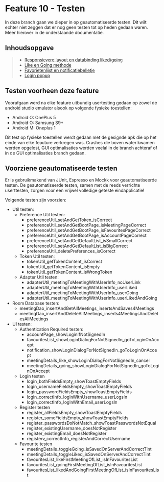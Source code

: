 # Feature 10 - Testen

In deze branch gaan we dieper in op geautomatiseerde testen. Dit wilt echter niet zeggen dat er nog geen testen tot op heden gedaan waren. Meer hierover in de onderstaande documentatie.

## Inhoudsopgave

> - [Responsievere layout en databinding liked/going](#responsievere-layout-en-databinding-liked-going)
> - [Like en Going methode](#like-en-going-methode)
> - [Favorietenlijst en notificatiebelletje](#favorietenlijst-en-notificatiebelletje)
> - [Login popup](#login-popup)

## Testen voorheen deze feature

Voorafgaan werd na elke feature uitbundig usertesting gedaan op zowel de android studio emulator alsook op volgende fysieke toestellen: 

- Android O: OnePlus 5
- Android O: Samsung S9+
- Android M: Oneplus 1

Dit test op fysieke toestellen werdt gedaan met de gesignde apk die op het einde van elke feauture verkregen was. Crashes die boven water kwamen werden opgelost, GUI optimalisaties werden veelal in de branch achteraf of in de GUI optimalisaties branch gedaan.

## Voorziene geautomatiseerde testen

Er is gebruikmakend van JUnit, Espresso en Mockk voor geautomatiseerde testen. De geautomatiseerde testen, samen met de reeds verrichte userttesten, zorgen voor een vrijwel volledige geteste eindapplicatie!

Volgende testen zijn voorzien:

- Util testen:
    - Preference Util testen: 
        - preferenceUtil\_setAndGetToken\_isCorrect
        - preferenceUtil\_setAndGetBootPage\_isMeetingPageCorrect
        - preferenceUtil\_setAndGetBootPage\_isFavouritesPageCorrect
        - preferenceUtil\_setAndGetBootPage\_isAccountPageCorrect
        - preferenceUtil\_setAndGetDefaultList\_isSmallCorrect
        - preferenceUtil\_setAndGetDefaultList\_isBigCorrect
        - preferenceUtil\_deletePreferences\_isCorrect
    - Token Util testen: 
        - tokenUtil\_getTokenContent\_isCorrect
        - tokenUtil\_getTokenContent\_isEmpty
        - tokenUtil\_getTokenContent\_isWrongToken
    - Adapter Util testen: 
        - adapterUtil\_meetingToMeetingWithUserInfo\_noUserLink
        - adapterUtil\_meetingToMeetingWithUserInfo\_userLiked
        - adapterUtil\_meetingToMeetingWithUserInfo\_userGoing
        - adapterUtil\_meetingToMeetingWithUserInfo\_userLikedAndGoing
- Room Database testen:
    - meetingDao\_insertAndGetAllMeetings\_insertsAndSaves4Meetings
    - meetingDao\_insertAndDeleteAllMeetings\_inserts4MeetingsAndDeletesAllMeetings
- UI testen:
    - Authentication Required testen: 
        - accountPage\_showLoginIfNotSignedIn
        - favouritesList\_showLoginDialogForNotSignedIn\_goToLoginOnAccept
        - notification\_showLoginDialogForNotSignedIn\_goToLoginOnAccept
        - meetingDetails\_like\_showLoginDialogForNotSignedIn\_cancel
        - meetingDetails\_going\_showLoginDialogForNotSignedIn\_goToLoginOnAccept
    - Login testen 
        - login\_bothFieldsEmpty\_showToastEmptyFields
        - login\_usernameFieldsEmpty\_showToastEmptyFields
        - login\_passwordFieldsEmpty\_showToastEmptyFields
        - login\_correctInfo\_logInWithUsername_userLogsIn
        - login\_correctInfo\_logInWithEmail\_userLogsIn
    - Register testen 
        - register\_allFieldsEmpty\_showToastEmptyFields
        - register\_someFieldsEmpty\_showToastEmptyFields
        - register\_passwordsDoNotMatch\_showToastPasswordsNotEqual
        - register\_existingUsername\_doesNotRegister
        - register\_existingEmail\_doesNotRegister
        - registerv_correctInfo\_registerAndCorrectUsername
    - Favourite testen 
        - meetingDetails\_toggleGoing\_isSavedOnServerAndCorrectTint
        - meetingDetails\_toggleLiked\_isSavedOnServerAndCorrectTint
        - favouritesList\_likeFirstMeetingOfList\_isInFavouritesList
        - favouritesList\_goingFirstMeetingOfList\_isInFavouritesList
        - favouritesList\_likedAndGoingFirstMeetingOfList\_isInFavouritesList